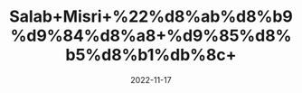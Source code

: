 ---
title: 'Salab+Misri+%22%d8%ab%d8%b9%d9%84%d8%a8+%d9%85%d8%b5%d8%b1%db%8c+'
date: '2022-11-17' 
metatag: '' 
inventory: '0' 
draft: false 
# meta description 
shortDescripton: 'Selap+Orchid%22++Salab+misri+can+cure+neural+stress+because+of+the+presence+of+active+compounds+in+it.+This+herb+unwinds+the+nerves+that+have+been+stressed+for+any+reason.+Salab+misri+is+actually+a+big+powerhouse+of+antioxidants+which+gradually+increases+the+immunity+levels+and+helps+to+stay+active'
description: 'Herbs+%d8%ac%da%91%db%8c+%d8%a8%d9%88%d9%b9%db%8c'
longdescription: ''
tags: ''
brand: ''
subCategory: ''
unit: '10 gm-Pk'
sellCount: '0'
featured: True
# product Price
price: '300.0'
# Product Short Description
shortDescription: 'Selap+Orchid%22++Salab+misri+can+cure+neural+stress+because+of+the+presence+of+active+compounds+in+it.+This+herb+unwinds+the+nerves+that+have+been+stressed+for+any+reason.+Salab+misri+is+actually+a+big+powerhouse+of+antioxidants+which+gradually+increases+the+immunity+levels+and+helps+to+stay+active'
productID: 'E54212F7-9D2A-ED11-9968-005056B3A416'
type: 'products'
category: 'Herbs+%d8%ac%da%91%db%8c+%d8%a8%d9%88%d9%b9%db%8c' 
thumnailproduct: 'https://eraconnect.blob.core.windows.net/product-images/aminsaddiquidawakhana/E54212F7-9D2A-ED11-9968-005056B3A416.webp' 
images:
  - image: 'https://eraconnect.blob.core.windows.net/product-images/aminsaddiquidawakhana/E54212F7-9D2A-ED11-9968-005056B3A416.webp'  
Variants:
---